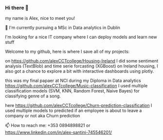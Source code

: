 ### Hi there 👋

my name is Alex, nice to meet you!

🌱 I'm currently pursuing a MSc in Data analytics in Dublin

I'm looking for a nice IT company where I can deploy models and learn new stuff

Welcome to my github, here is where I save all of my projects:

on https://github.com/alexCCTcollege/Housing-Ireland
I did some sentiment analysis (TextBlob) and time serie forcasting (XGBoost) on Ireland housing, I also got a chance to explore a bit with interactive dashboards using plotly.

this was my final papaer at NCI during my Diploma in Data analytics https://github.com/alexCCTcollege/Music-classification
I used multiple classification models (SVM, KNN, Random Forest, Naive Bayes) for classifying genre of a song.

here https://github.com/alexCCTcollege/Churn-prediction-classification
I used multiple models to predicted if an employee is about to leave a company or not aka Churn prediction


📫 How to reach me: +353 0894898821 or https://www.linkedin.com/in/alex-santini-745546201/
